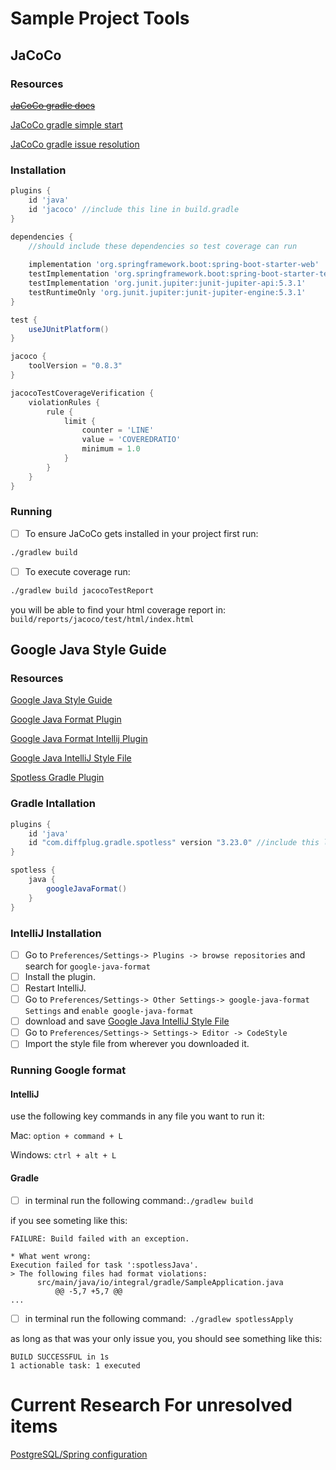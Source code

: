 # Sample Project Tools

## JaCoCo

### Resources
<del>[JaCoCo gradle docs](https://docs.gradle.org/current/userguide/jacoco_plugin.html)</del>

[JaCoCo gradle simple start](https://reflectoring.io/jacoco/)

[JaCoCo gradle issue resolution](https://github.com/vaskoz/core-java9-impatient/issues/11)

### Installation

```gradle 
plugins {
    id 'java'
    id 'jacoco' //include this line in build.gradle
}

dependencies {
    //should include these dependencies so test coverage can run
    
    implementation 'org.springframework.boot:spring-boot-starter-web'
    testImplementation 'org.springframework.boot:spring-boot-starter-test'
    testImplementation 'org.junit.jupiter:junit-jupiter-api:5.3.1'
    testRuntimeOnly 'org.junit.jupiter:junit-jupiter-engine:5.3.1'
}

test {
    useJUnitPlatform()
}

jacoco {
    toolVersion = "0.8.3"
}

jacocoTestCoverageVerification {
    violationRules {
        rule {
            limit {
                counter = 'LINE'
                value = 'COVEREDRATIO'
                minimum = 1.0
            }
        }
    }
}
```
### Running

- [ ] To ensure JaCoCo gets installed in your project first run:
```bash
./gradlew build
```

- [ ] To execute coverage run:
```bash
./gradlew build jacocoTestReport
```

you will be able to find your html coverage report in:
`build/reports/jacoco/test/html/index.html`

## Google Java Style Guide

### Resources
[Google Java Style Guide](https://google.github.io/styleguide/javaguide.html)

[Google Java Format Plugin](https://github.com/google/google-java-format)

[Google Java Format Intellij Plugin](https://plugins.jetbrains.com/plugin/8527-google-java-format)

[Google Java IntelliJ Style File](https://raw.githubusercontent.com/google/styleguide/gh-pages/intellij-java-google-style.xml)

[Spotless Gradle Plugin](https://github.com/diffplug/spotless/tree/master/plugin-gradle#applying-to-java-source-google-java-format)

### Gradle Intallation

```gradle 
plugins {
    id 'java'
    id "com.diffplug.gradle.spotless" version "3.23.0" //include this line in build.gradle
}

spotless {
    java {
        googleJavaFormat()
    }
}
```

### IntelliJ Installation

- [ ] Go to `Preferences/Settings-> Plugins -> browse repositories` and search for `google-java-format`
- [ ] Install the plugin.
- [ ] Restart IntelliJ.
- [ ] Go to `Preferences/Settings-> Other Settings-> google-java-format Settings` and `enable google-java-format`
- [ ] download and save [Google Java IntelliJ Style File](https://raw.githubusercontent.com/google/styleguide/gh-pages/intellij-java-google-style.xml)
- [ ] Go to `Preferences/Settings-> Settings-> Editor -> CodeStyle`
- [ ] Import the style file from wherever you downloaded it.

### Running Google format
#### IntelliJ
use the following key commands in any file you want to run it:

Mac: `option + command + L`

Windows: `ctrl + alt + L `

#### Gradle
- [ ] in terminal run the following command:`./gradlew build`

if you see someting like this:
```
FAILURE: Build failed with an exception.

* What went wrong:
Execution failed for task ':spotlessJava'.
> The following files had format violations:
      src/main/java/io/integral/gradle/SampleApplication.java
          @@ -5,7 +5,7 @@
...
```
- [ ] in terminal run the following command:` ./gradlew spotlessApply`

as long as that was your only issue you, you should see something like this:
```
BUILD SUCCESSFUL in 1s
1 actionable task: 1 executed
```

# Current Research For unresolved items


[PostgreSQL/Spring configuration](https://jdbc.postgresql.org/documentation/head/connect.html)